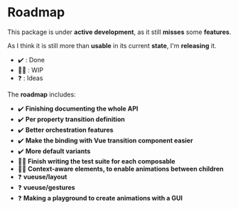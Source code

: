 # Roadmap

This package is under **active development**, as it still **misses** some **features**.

As I think it is still more than **usable** in its current **state**, I'm **releasing** it.

- ✔️ : Done
- 👨‍💻 : WIP
- ❓ : Ideas

The **roadmap** includes:

- ✔️ **Finishing documenting the whole API**
- ✔️ **Per property transition definition**
- ✔️ **Better orchestration features**
- ✔️ **Make the binding with Vue transition component easier**
- ✔️ **More default variants**
- 👨‍💻 **Finish writing the test suite for each composable**
- 👨‍💻 **Context-aware elements, to enable animations between children**
- ❓ **vueuse/layout**
- ❓ **vueuse/gestures**
- ❓ **Making a playground to create animations with a GUI**
